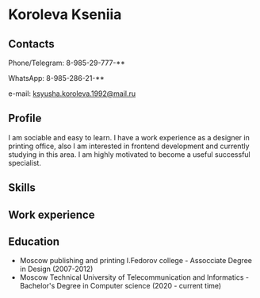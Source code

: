 # Koroleva Kseniia

## Contacts
Phone/Telegram: 8-985-29-777-**

WhatsApp: 8-985-286-21-**

e-mail: ksyusha.koroleva.1992@mail.ru


## Profile
I am sociable and easy to learn. I have a work experience as a designer in printing office, also I am interested in frontend development and currently studying in this area. I am highly motivated to become a useful successful specialist.

## Skills


## Work experience


## Education
* Moscow publishing and printing I.Fedorov college - Assoсciate Degree in Design (2007-2012)
* Moscow Technical University of Telecommunication and Informatics - Bachelor's Degree in Computer science (2020 - current time)
